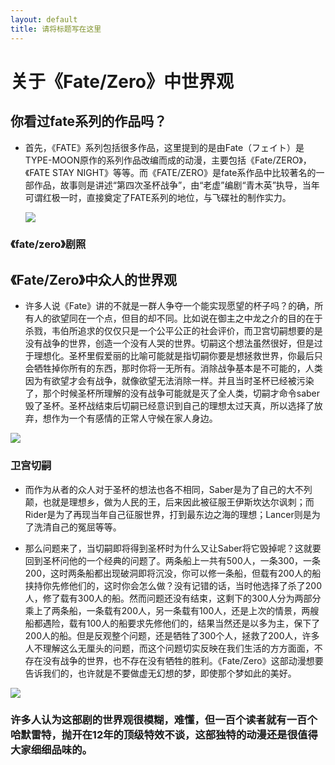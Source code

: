 ```yaml
---
layout: default
title: 请将标题写在这里
---
```


# 关于《Fate/Zero》中世界观

## 你看过fate系列的作品吗？
- 首先，《FATE》系列包括很多作品，这里提到的是由Fate（フェイト）是TYPE-MOON原作的系列作品改编而成的动漫，主要包括《Fate/ZERO》，《FATE STAY NIGHT》等等。而《FATE/ZERO》是fate系作品中比较著名的一部作品，故事则是讲述“第四次圣杯战争”，由“老虚”编剧“青木英”执导，当年可谓红极一时，直接奠定了FATE系列的地位，与飞碟社的制作实力。


  ![](https://timgsa.baidu.com/timg?image&quality=80&size=b9999_10000&sec=1537989541833&di=abc5f2715e277f7477dda74d5d67eebc&imgtype=0&src=http%3A%2F%2Fi1.hdslb.com%2Fbfs%2Farchive%2F91d6542d0996d332da576195babce1c03e3801c0.jpg)
###  《fate/zero》剧照 

## 《Fate/Zero》中众人的世界观
- 许多人说《Fate》讲的不就是一群人争夺一个能实现愿望的杯子吗？的确，所有人的欲望同在一个点，但目的却不同。比如说在御主之中龙之介的目的在于杀戮，韦伯所追求的仅仅只是一个公平公正的社会评价，而卫宫切嗣想要的是没有战争的世界，创造一个没有人哭的世界。切嗣这个想法虽然很好，但是过于理想化。圣杯里假爱丽的比喻可能就是指切嗣你要是想拯救世界，你最后只会牺牲掉你所有的东西，那时你将一无所有。消除战争基本是不可能的，人类因为有欲望才会有战争，就像欲望无法消除一样。并且当时圣杯已经被污染了，那个时候圣杯所理解的没有战争可能就是灭了全人类，切嗣才命令saber毁了圣杯。圣杯战结束后切嗣已经意识到自己的理想太过天真，所以选择了放弃，想作为一个有感情的正常人守候在家人身边。

![](https://timgsa.baidu.com/timg?image&quality=80&size=b9999_10000&sec=1537992454242&di=2730d1cbdd434c3ce21e2380bbf01ba5&imgtype=0&src=http%3A%2F%2Fimg5.duitang.com%2Fuploads%2Fitem%2F201602%2F11%2F20160211210459_us8X4.jpeg)
### 卫宫切嗣

- 而作为从者的众人对于圣杯的想法也各不相同，Saber是为了自己的大不列颠，也就是理想乡，做为人民的王，后来因此被征服王伊斯坎达尔讽刺；而Rider是为了再现当年自己征服世界，打到最东边之海的理想；Lancer则是为了洗清自己的冤屈等等。

- 那么问题来了，当切嗣即将得到圣杯时为什么又让Saber将它毁掉呢？这就要回到圣杯问他的一个经典的问题了。两条船上一共有500人，一条300，一条200，这时两条船都出现破洞即将沉没，你可以修一条船，但载有200人的船挟持你先修他们的，这时你会怎么做？没有记错的话，当时他选择了杀了200人，修了载有300人的船。然而问题还没有结束，这剩下的300人分为两部分乘上了两条船，一条载有200人，另一条载有100人，还是上次的情景，两艘船都遇险，载有100人的船要求先修他们的，结果当然还是以多为主，保下了200人的船。但是反观整个问题，还是牺牲了300个人，拯救了200人，许多人不理解这么无厘头的问题，而这个问题切实反映在我们生活的方方面面，不存在没有战争的世界，也不存在没有牺牲的胜利。《Fate/Zero》这部动漫想要告诉我们的，也许就是不要做虚无幻想的梦，即使那个梦如此的美好。

![](https://timgsa.baidu.com/timg?image&quality=80&size=b9999_10000&sec=1537994477722&di=65735e630485e3f01ac9f523dc3960ab&imgtype=0&src=http%3A%2F%2Fimg3.duitang.com%2Fuploads%2Fitem%2F201605%2F19%2F20160519002500_Jrfia.jpeg)

### 许多人认为这部剧的世界观很模糊，难懂，但一百个读者就有一百个哈默雷特，抛开在12年的顶级特效不谈，这部独特的动漫还是很值得大家细细品味的。



